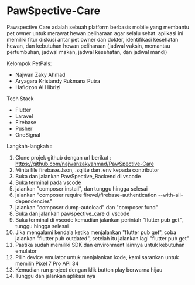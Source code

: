 # PawSpective-Care
Pawspective Care adalah sebuah platform berbasis mobile yang membantu pet owner untuk merawat hewan peliharaan agar selalu sehat. aplikasi ini memiliki fitur diskusi antar pet owner dan dokter, identifikasi kesehatan hewan, dan kebutuhan hewan peliharaan (jadwal vaksin, memantau pertumbuhan, jadwal makan, jadwal kesehatan, dan jadwal mandi)

Kelompok PetPals:
- Najwan Zaky Ahmad
- Aryagara Kristandy Rukmana Putra
- Hafidzon Al Hibrizi

Tech Stack
- Flutter
- Laravel
- Firebase
- Pusher
- OneSignal

Langkah-langkah :
1. Clone projek github dengan url berikut : https://github.com/najwanzakyahmad/PawSpective-Care
2. Minta file firebase.Json, .sqlite dan .env kepada contributor 
4. Buka dan jalankan PawSpective_Backend di vscode
5. Buka terminal pada vscode
6. jalankan "composer install", dan tunggu hingga selesai
7. jalankan "composer require firevel/firebase-authentication --with-all-dependencies"
8. jalankan "composer dump-autoload" dan "composer fund"
9. Buka dan jalankan pawspective_care di vscode
10. Buka terminal di vscode kemudian jalankan perintah "flutter pub get", tunggu hingga selesai
11. Jika mengalami kendala ketika menjalankan "flutter pub get", coba jalankan "flutter pub outdated", setelah itu jalankan lagi "flutter pub get"
12. Pastika sudah memiliki SDK dan environment lainnya untuk kebutuhan emulator
13. Pilih device emulator untuk menjalankan kode, kami sarankan untuk memilih Pixel 7 Pro API 34
14. Kemudian run project dengan klik button play berwarna hijau
15. Tunggu dan jalankan aplikasi nya
